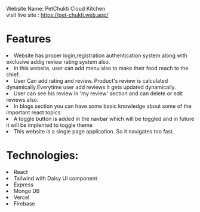 Website Name: PetChukti Cloud Kitchen <br>
visit live site : https://pet-chukti.web.app/<br>

<h1>Features </h1>
<li>
Website has proper login,registration authentication system along with exclusive addig review rating system also. 
</li>
<li>
In this website, user can add menu also to make their food reach to the chief.
</li>
<li>
User Can add rating and review. Product's review is calculated dynamically.Everytime user add reviews it gets updated dynamically.
</li>
<li>
User can see his review in 'my review' section and can delete or edit reviews also.
</li>
<li>
In blogs section you can have some basic knowledge about some of the important react topics
</li>
<li>
A toggle button is added in the navbar which will be toggled and in future it will be implented to toggle theme
</li>
<li>
This website is a single page application. So it navigates too fast.
</li>
<h1>Technologies:</h1>
<li>
React
</li>
<li>
Tailwind with Daisy UI component
</li>
<li>
Express
</li>
<li>
Mongo DB
</li>
<li>
Vercel
</li>
<li>
Firebase
</li>

